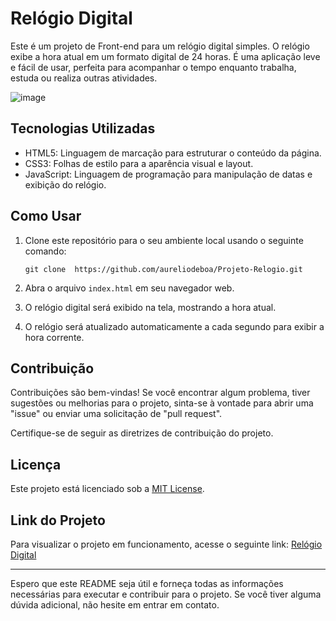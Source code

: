 # Relógio Digital

Este é um projeto de Front-end para um relógio digital simples. O relógio exibe a hora atual em um formato digital de 24 horas. É uma aplicação leve e fácil de usar, perfeita para acompanhar o tempo enquanto trabalha, estuda ou realiza outras atividades.

![image](https://github.com/aureliodeboa/Projeto-Relogio/assets/53971991/baddfcfb-21f9-4ac9-bac9-120a73350f8f)


## Tecnologias Utilizadas

- HTML5: Linguagem de marcação para estruturar o conteúdo da página.
- CSS3: Folhas de estilo para a aparência visual e layout.
- JavaScript: Linguagem de programação para manipulação de datas e exibição do relógio.

## Como Usar

1. Clone este repositório para o seu ambiente local usando o seguinte comando:

   ```
   git clone  https://github.com/aureliodeboa/Projeto-Relogio.git
   ```

2. Abra o arquivo `index.html` em seu navegador web.

3. O relógio digital será exibido na tela, mostrando a hora atual.

4. O relógio será atualizado automaticamente a cada segundo para exibir a hora corrente.

## Contribuição

Contribuições são bem-vindas! Se você encontrar algum problema, tiver sugestões ou melhorias para o projeto, sinta-se à vontade para abrir uma "issue" ou enviar uma solicitação de "pull request".

Certifique-se de seguir as diretrizes de contribuição do projeto.

## Licença

Este projeto está licenciado sob a [MIT License](LICENSE).

## Link do Projeto

Para visualizar o projeto em funcionamento, acesse o seguinte link: [Relógio Digital](https://aesthetic-flan-07b072.netlify.app/)

---

Espero que este README seja útil e forneça todas as informações necessárias para executar e contribuir para o projeto. Se você tiver alguma dúvida adicional, não hesite em entrar em contato.
